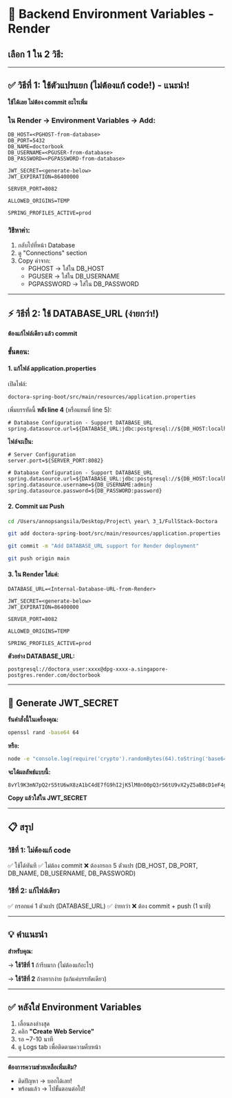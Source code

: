 # 🔑 Backend Environment Variables - Render

## เลือก 1 ใน 2 วิธี:

---

## ✅ วิธีที่ 1: ใช้ตัวแปรแยก (ไม่ต้องแก้ code!) - แนะนำ!

**ใช้ได้เลย ไม่ต้อง commit อะไรเพิ่ม**

### ใน Render → Environment Variables → Add:

```
DB_HOST=<PGHOST-from-database>
DB_PORT=5432
DB_NAME=doctorbook
DB_USERNAME=<PGUSER-from-database>
DB_PASSWORD=<PGPASSWORD-from-database>

JWT_SECRET=<generate-below>
JWT_EXPIRATION=86400000

SERVER_PORT=8082

ALLOWED_ORIGINS=TEMP

SPRING_PROFILES_ACTIVE=prod
```

### วิธีหาค่า:
1. กลับไปที่หน้า Database
2. ดู "Connections" section
3. Copy ค่าจาก:
   - PGHOST → ใส่ใน DB_HOST
   - PGUSER → ใส่ใน DB_USERNAME
   - PGPASSWORD → ใส่ใน DB_PASSWORD

---

## ⚡ วิธีที่ 2: ใช้ DATABASE_URL (ง่ายกว่า!)

**ต้องแก้ไฟล์เดียว แล้ว commit**

### ขั้นตอน:

#### 1. แก้ไฟล์ application.properties

เปิดไฟล์:
```
doctora-spring-boot/src/main/resources/application.properties
```

เพิ่มบรรทัดนี้ **หลัง line 4** (หรือแทนที่ line 5):

```properties
# Database Configuration - Support DATABASE_URL
spring.datasource.url=${DATABASE_URL:jdbc:postgresql://${DB_HOST:localhost}:${DB_PORT:5435}/${DB_NAME:doctorbook}}
```

**ไฟล์จะเป็น:**
```properties
# Server Configuration
server.port=${SERVER_PORT:8082}

# Database Configuration - Support DATABASE_URL
spring.datasource.url=${DATABASE_URL:jdbc:postgresql://${DB_HOST:localhost}:${DB_PORT:5435}/${DB_NAME:doctorbook}}
spring.datasource.username=${DB_USERNAME:admin}
spring.datasource.password=${DB_PASSWORD:password}
```

#### 2. Commit และ Push

```bash
cd /Users/annopsangsila/Desktop/Project\ year\ 3_1/FullStack-Doctora

git add doctora-spring-boot/src/main/resources/application.properties

git commit -m "Add DATABASE_URL support for Render deployment"

git push origin main
```

#### 3. ใน Render ใส่แค่:

```
DATABASE_URL=<Internal-Database-URL-from-Render>

JWT_SECRET=<generate-below>
JWT_EXPIRATION=86400000

SERVER_PORT=8082

ALLOWED_ORIGINS=TEMP

SPRING_PROFILES_ACTIVE=prod
```

**ตัวอย่าง DATABASE_URL:**
```
postgresql://doctora_user:xxxx@dpg-xxxx-a.singapore-postgres.render.com/doctorbook
```

---

## 🔐 Generate JWT_SECRET

**รันคำสั่งนี้ในเครื่องคุณ:**

```bash
openssl rand -base64 64
```

**หรือ:**
```bash
node -e "console.log(require('crypto').randomBytes(64).toString('base64'))"
```

**จะได้ผลลัพธ์แบบนี้:**
```
8vYl9K3mN7pQ2rS5tU6wX8zA1bC4dE7fG9hI2jK5lM8nO0pQ3rS6tU9vX2yZ5aB8cD1eF4gH7iJ0kL3mN6oP9
```

**Copy แล้วใส่ใน JWT_SECRET**

---

## 📋 สรุป

### วิธีที่ 1: ไม่ต้องแก้ code
✅ ใช้ได้ทันที
✅ ไม่ต้อง commit
❌ ต้องกรอก 5 ตัวแปร (DB_HOST, DB_PORT, DB_NAME, DB_USERNAME, DB_PASSWORD)

### วิธีที่ 2: แก้ไฟล์เดียว
✅ กรอกแค่ 1 ตัวแปร (DATABASE_URL)
✅ ง่ายกว่า
❌ ต้อง commit + push (1 นาที)

---

## 💡 คำแนะนำ

**สำหรับคุณ:**

→ **ใช้วิธีที่ 1** ถ้ารีบมาก (ไม่ต้องแก้อะไร)

→ **ใช้วิธีที่ 2** ถ้าอยากง่าย (แก้แค่บรรทัดเดียว)

---

## ✅ หลังใส่ Environment Variables

1. เลื่อนลงล่างสุด
2. คลิก **"Create Web Service"**
3. รอ ~7-10 นาที
4. ดู Logs tab เพื่อติดตามความคืบหน้า

---

**ต้องการความช่วยเหลือเพิ่มเติม?**
- ติดปัญหา → บอกได้เลย!
- พร้อมแล้ว → ไปขั้นตอนต่อไป!
